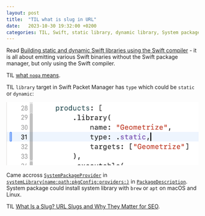 ```yaml
---
layout: post
title:  "TIL what is slug in URL"
date:   2023-10-30 19:32:00 +0200
categories: TIL, Swift, static library, dynamic library, System package, slug, UL
---
```

Read [Building static and dynamic Swift libraries using the Swift compiler](https://theswiftdev.com/building-static-and-dynamic-swift-libraries-using-the-swift-compiler/) -  it is all about emitting various Swift binaries without the Swift package manager, but only using the Swift compiler.

TIL [what `noqa` means](https://www.geeksforgeeks.org/no-quality-assurance-noqa-in-python).

TIL `library` target in Swift Packet Manager has `type` which could be `static` or `dynamic`:

![](/assets/images/SPM%20static%20library%20Screenshot%202023-10-30%20at%2017.17.53.png)


Came accross [`SystemPackageProvider`](https://developer.apple.com/documentation/packagedescription/systempackageprovider) in [`systemLibrary(name:path:pkgConfig:providers:)`](https://developer.apple.com/documentation/packagedescription/target/systemlibrary(name:path:pkgconfig:providers:)) in [`PackageDescription`](https://developer.apple.com/documentation/packagedescription). System package could install system library with `brew` or `apt` on macOS and Linux.

TIL [What Is a Slug? URL Slugs and Why They Matter for SEO](https://www.semrush.com/blog/what-is-a-url-slug/).
